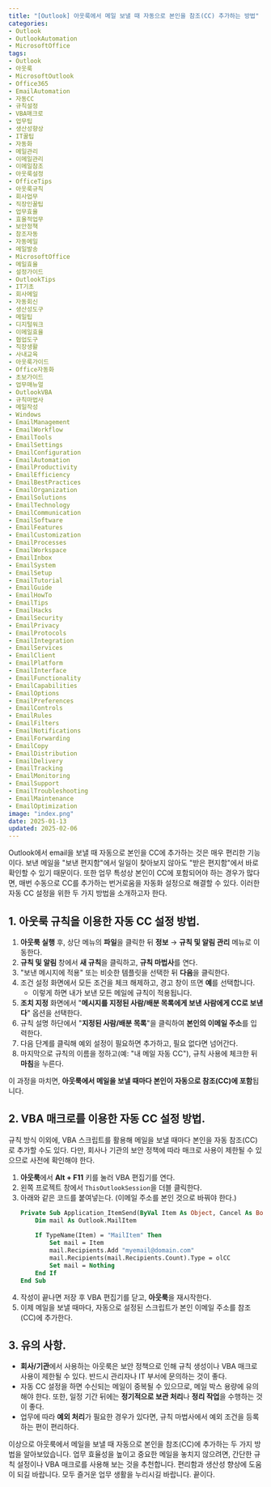 ```yaml
---
title: "[Outlook] 아웃룩에서 메일 보낼 때 자동으로 본인을 참조(CC) 추가하는 방법"
categories:
- Outlook
- OutlookAutomation
- MicrosoftOffice
tags:
- Outlook
- 아웃룩
- MicrosoftOutlook
- Office365
- EmailAutomation
- 자동CC
- 규칙설정
- VBA매크로
- 업무팁
- 생산성향상
- IT꿀팁
- 자동화
- 메일관리
- 이메일관리
- 이메일참조
- 아웃룩설정
- OfficeTips
- 아웃룩규칙
- 회사업무
- 직장인꿀팁
- 업무효율
- 효율적업무
- 보안정책
- 참조자동
- 자동메일
- 메일발송
- MicrosoftOffice
- 메일효율
- 설정가이드
- OutlookTips
- IT기초
- 회사메일
- 자동회신
- 생산성도구
- 메일팁
- 디지털워크
- 이메일효율
- 협업도구
- 직장생활
- 사내교육
- 아웃룩가이드
- Office자동화
- 초보가이드
- 업무매뉴얼
- OutlookVBA
- 규칙마법사
- 메일작성
- Windows
- EmailManagement
- EmailWorkflow
- EmailTools
- EmailSettings
- EmailConfiguration
- EmailAutomation
- EmailProductivity
- EmailEfficiency
- EmailBestPractices
- EmailOrganization
- EmailSolutions
- EmailTechnology
- EmailCommunication
- EmailSoftware
- EmailFeatures
- EmailCustomization
- EmailProcesses
- EmailWorkspace
- EmailInbox
- EmailSystem
- EmailSetup
- EmailTutorial
- EmailGuide
- EmailHowTo
- EmailTips
- EmailHacks
- EmailSecurity
- EmailPrivacy
- EmailProtocols
- EmailIntegration
- EmailServices
- EmailClient
- EmailPlatform
- EmailInterface
- EmailFunctionality
- EmailCapabilities
- EmailOptions
- EmailPreferences
- EmailControls
- EmailRules
- EmailFilters
- EmailNotifications
- EmailForwarding
- EmailCopy
- EmailDistribution
- EmailDelivery
- EmailTracking
- EmailMonitoring
- EmailSupport
- EmailTroubleshooting
- EmailMaintenance
- EmailOptimization
image: "index.png"
date: 2025-01-13
updated: 2025-02-06
---
```


Outlook에서 email을 보낼 때 자동으로 본인을 CC에 추가하는 것은 매우 편리한 기능이다. 보낸 메일을 "보낸 편지함"에서 일일이 찾아보지 않아도 "받은 편지함"에서 바로 확인할 수 있기 때문이다. 또한 업무 특성상 본인이 CC에 포함되어야 하는 경우가 많다면, 매번 수동으로 CC를 추가하는 번거로움을 자동화 설정으로 해결할 수 있다. 이러한 자동 CC 설정을 위한 두 가지 방법을 소개하고자 한다.


## 1. 아웃룩 규칙을 이용한 자동 CC 설정 방법.

1. **아웃룩 실행** 후, 상단 메뉴의 **파일**을 클릭한 뒤 **정보** → **규칙 및 알림 관리** 메뉴로 이동한다.  
2. **규칙 및 알림** 창에서 **새 규칙**을 클릭하고, **규칙 마법사**를 연다.  
3. "보낸 메시지에 적용" 또는 비슷한 템플릿을 선택한 뒤 **다음**을 클릭한다.  
4. 조건 설정 화면에서 모든 조건을 체크 해제하고, 경고 창이 뜨면 **예**를 선택합니다.  
   - 이렇게 하면 내가 보낸 모든 메일에 규칙이 적용됩니다.  
5. **조치 지정** 화면에서 "**메시지를 지정된 사람/배분 목록에게 보낸 사람에게 CC로 보낸다**" 옵션을 선택한다.  
6. 규칙 설명 하단에서 "**지정된 사람/배분 목록**"을 클릭하여 **본인의 이메일 주소**를 입력한다.  
7. 다음 단계를 클릭해 예외 설정이 필요하면 추가하고, 필요 없다면 넘어간다.  
8. 마지막으로 규칙의 이름을 정하고(예: "내 메일 자동 CC"), 규칙 사용에 체크한 뒤 **마침**을 누른다.  

이 과정을 마치면, **아웃룩에서 메일을 보낼 때마다 본인이 자동으로 참조(CC)에 포함**됩니다.

## 2. VBA 매크로를 이용한 자동 CC 설정 방법.

규칙 방식 이외에, VBA 스크립트를 활용해 메일을 보낼 때마다 본인을 자동 참조(CC)로 추가할 수도 있다. 다만, 회사나 기관의 보안 정책에 따라 매크로 사용이 제한될 수 있으므로 사전에 확인해야 한다.

1. **아웃룩**에서 **Alt + F11** 키를 눌러 VBA 편집기를 연다.  
2. 왼쪽 프로젝트 창에서 `ThisOutlookSession`을 더블 클릭한다.  
3. 아래와 같은 코드를 붙여넣는다. (이메일 주소를 본인 것으로 바꿔야 한다.)
   ```vb
   Private Sub Application_ItemSend(ByVal Item As Object, Cancel As Boolean)
       Dim mail As Outlook.MailItem
       
       If TypeName(Item) = "MailItem" Then
           Set mail = Item
           mail.Recipients.Add "myemail@domain.com"
           mail.Recipients(mail.Recipients.Count).Type = olCC
           Set mail = Nothing
       End If
   End Sub
   ```
4. 작성이 끝나면 저장 후 VBA 편집기를 닫고, **아웃룩**을 재시작한다.  
5. 이제 메일을 보낼 때마다, 자동으로 설정된 스크립트가 본인 이메일 주소를 참조(CC)에 추가한다.

## 3. 유의 사항.

- **회사/기관**에서 사용하는 아웃룩은 보안 정책으로 인해 규칙 생성이나 VBA 매크로 사용이 제한될 수 있다. 반드시 관리자나 IT 부서에 문의하는 것이 좋다.  
- 자동 CC 설정을 하면 수신되는 메일이 중복될 수 있으므로, 메일 박스 용량에 유의해야 한다. 또한, 일정 기간 뒤에는 **정기적으로 보관 처리**나 **정리 작업**을 수행하는 것이 좋다.  
- 업무에 따라 **예외 처리**가 필요한 경우가 있다면, 규칙 마법사에서 예외 조건을 등록하는 편이 편리하다.  

이상으로 아웃룩에서 메일을 보낼 때 자동으로 본인을 참조(CC)에 추가하는 두 가지 방법을 알아보았습니다. 업무 효율성을 높이고 중요한 메일을 놓치지 않으려면, 간단한 규칙 설정이나 VBA 매크로를 사용해 보는 것을 추천합니다. 편리함과 생산성 향상에 도움이 되길 바랍니다. 모두 즐거운 업무 생활을 누리시길 바랍니다. 끝이다.